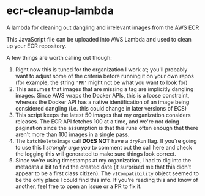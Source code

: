 # ecr-cleanup-lambda
A lambda for cleaning out dangling and irrelevant images from the AWS ECR

This JavaScript file can be uploaded into AWS Lambda and used to clean up your ECR repository.

A few things are worth calling out though:
1. Right now this is tuned for the organization I work at; you'll probably want to adjust some of the criteria before running it on your own repos (for example, the string `'PR'` might not be what you want to look for)
2. This assumes that images that are missing a tag are implicitly dangling images. Since AWS wraps the Docker APIs, this is a loose constraint, whereas the Docker API has a native identification of an image being considered dangling (i.e. this could change in later versions of ECS)
3. This script keeps the latest 50 images that my organization considers releases. The ECR API fetches 100 at a time, and we're not doing pagination since the assumption is that this runs often enough that there aren't more than 100 images in a single pass.
4. The `batchDeleteImage` call **DOES NOT** have a `dryRun` flag. If you're going to use this I _strongly urge you_ to comment out the call here and check the logging this will generated to make sure things look correct.
5. Since we're using timestamps at my organization, I had to dig into the metadata a bit to find the created date (it surprised me that this didn't appear to be a first class citizen). The `v1Compatibility` object seemed to be the only place I could find this info. If you're reading this and know of another, feel free to open an issue or a PR to fix it.
